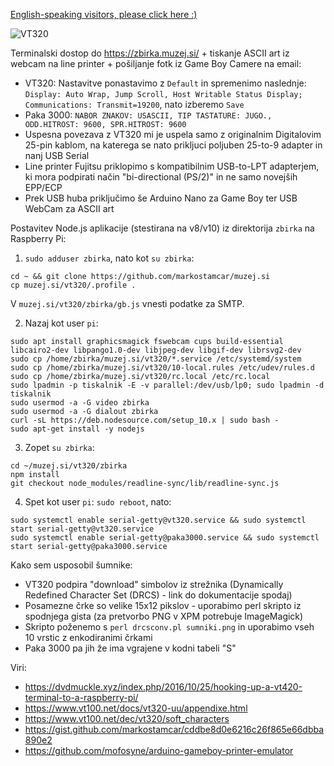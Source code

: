 [English-speaking visitors, please click here :)](README-en.md)

![VT320](https://raw.githubusercontent.com/markostamcar/muzej.si/master/vt320/vt320.jpg)

Terminalski dostop do https://zbirka.muzej.si/ + tiskanje ASCII art iz webcam na line printer + pošiljanje fotk iz Game Boy Camere na email:
- VT320: Nastavitve ponastavimo z `Default` in spremenimo naslednje: `Display: Auto Wrap, Jump Scroll, Host Writable Status Display; Communications: Transmit=19200`, nato izberemo `Save`
- Paka 3000: `NABOR ZNAKOV: USASCII, TIP TASTATURE: JUGO., ODD.HITROST: 9600, SPR.HITROST: 9600`
- Uspesna povezava z VT320 mi je uspela samo z originalnim Digitalovim 25-pin kablom, na katerega se nato prikljuci poljuben 25-to-9 adapter in nanj USB Serial
- Line printer Fujitsu priklopimo s kompatibilnim USB-to-LPT adapterjem, ki mora podpirati način "bi-directional (PS/2)" in ne samo novejših EPP/ECP
- Prek USB huba priključimo še Arduino Nano za Game Boy ter USB WebCam za ASCII art

Postavitev Node.js aplikacije (stestirana na v8/v10) iz direktorija `zbirka` na Raspberry Pi:
1. ```sudo adduser zbirka```, nato kot ```su zbirka```:
```
cd ~ && git clone https://github.com/markostamcar/muzej.si
cp muzej.si/vt320/.profile .
```
V ```muzej.si/vt320/zbirka/gb.js``` vnesti podatke za SMTP.

2. Nazaj kot user ```pi```:

```
sudo apt install graphicsmagick fswebcam cups build-essential libcairo2-dev libpango1.0-dev libjpeg-dev libgif-dev librsvg2-dev
sudo cp /home/zbirka/muzej.si/vt320/*.service /etc/systemd/system
sudo cp /home/zbirka/muzej.si/vt320/10-local.rules /etc/udev/rules.d
sudo cp /home/zbirka/muzej.si/vt320/rc.local /etc/rc.local
sudo lpadmin -p tiskalnik -E -v parallel:/dev/usb/lp0; sudo lpadmin -d tiskalnik
sudo usermod -a -G video zbirka
sudo usermod -a -G dialout zbirka
curl -sL https://deb.nodesource.com/setup_10.x | sudo bash -
sudo apt-get install -y nodejs
```

3. Zopet ```su zbirka```:
```
cd ~/muzej.si/vt320/zbirka
npm install
git checkout node_modules/readline-sync/lib/readline-sync.js
```

4. Spet kot user ```pi```: ```sudo reboot```, nato:
```
sudo systemctl enable serial-getty@vt320.service && sudo systemctl start serial-getty@vt320.service
sudo systemctl enable serial-getty@paka3000.service && sudo systemctl start serial-getty@paka3000.service
```

Kako sem usposobil šumnike:
- VT320 podpira "download" simbolov iz strežnika (Dynamically Redefined Character Set (DRCS) - link do dokumentacije spodaj)
- Posamezne črke so velike 15x12 pikslov - uporabimo perl skripto iz spodnjega gista (za pretvorbo PNG v XPM potrebuje ImageMagick)
- Skripto poženemo s `perl drcsconv.pl sumniki.png` in uporabimo vseh 10 vrstic z enkodiranimi črkami
- Paka 3000 pa jih že ima vgrajene v kodni tabeli "S"

Viri:
- https://dvdmuckle.xyz/index.php/2016/10/25/hooking-up-a-vt420-terminal-to-a-raspberry-pi/
- https://www.vt100.net/docs/vt320-uu/appendixe.html
- https://www.vt100.net/dec/vt320/soft_characters
- https://gist.github.com/markostamcar/cddbe8d0e6216c26f865e66dbba890e2
- https://github.com/mofosyne/arduino-gameboy-printer-emulator
